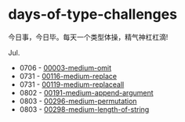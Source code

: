# days-of-type-challenges

今日事，今日毕。每天一个类型体操，精气神杠杠滴!

Jul. 

- 0706 - [00003-medium-omit](./00003-medium-omit/README.md)
- 0731 - [00116-medium-replace](./00116-medium-replace/README.md)
- 0731 - [00119-medium-replaceall](./00119-medium-replaceall/README.md)
- 0802 - [00191-medium-append-argument](./00191-medium-append-argument/README.md)
- 0803 - [00296-medium-permutation](./00296-medium-permutation/README.md)
- 0803 - [00298-medium-length-of-string](./00298-medium-length-of-string/README.md)
